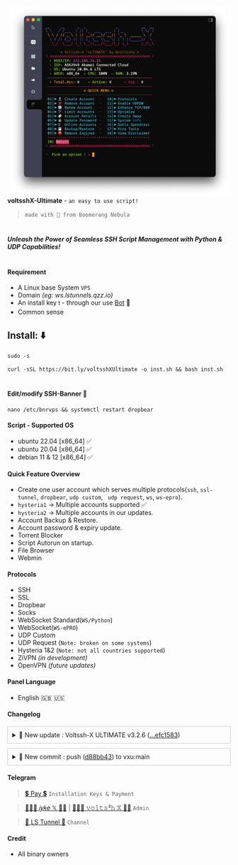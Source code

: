 <img src="https://github.com/prjkt-nv404/voltsshX-Ultimate/raw/main/assets/voltsshXUltimate.png" alt="banner" width="500" align="right"/>

**voltsshX-Ultimate** - ```an easy to use script!```

  > ```made with 🤍 from Boomerang Nebula```
#
***_Unleash the Power of Seamless SSH Script Management with Python &amp; UDP Capabilities!_***

#

#### Requirement
- A Linux base System ```VPS```
- Domain _(eg: ws.lstunnels.qzz.io)_
- An install key ```❗️``` - through our use [Bot](https://t.me/voltverifybot) 🤏
- Common sense

## Install: :arrow_down:
```
sudo -s
```
```
curl -sSL https://bit.ly/voltsshXUltimate -o inst.sh && bash inst.sh
```

#
#### Edit/modify SSH-Banner :pencil:

```
nano /etc/bnrvps && systemctl restart dropbear
```

#### Script - Supported OS
- ubuntu 22.04  [x86_64] ✅
- ubuntu 20.04 [x86_64] ✅
- debian 11 & 12  [x86_64] ✅

#### Quick Feature Overview
- Create one user account which serves multiple protocols(```ssh```, ```ssl-tunnel```, ```dropbear```, ```udp custom```, ``` udp request```, ```ws```,    ```ws-epro```).
-  ```hysteria1``` → Multiple accounts supported ✅
-  ```hysteria2``` → Multiple accounts in our updates.
- Account Backup & Restore.
- Account password & expiry update.
- Torrent Blocker
- Script Autorun on startup.
- File Browser
- Webmin

#### Protocols
- SSH
- SSL
- Dropbear
- Socks
- WebSocket Standard(```WS/Python```)
- WebSocket(```WS-ePRO```)
- UDP Custom
- UDP Request (```Note: broken on some systems```)
- Hysteria 1&2 (```Note: not all countries supported```)
- ZiVPN _(in development)_
- OpenVPN _(future updates)_

#### Panel Language
- English 🇬🇧 🇺🇸

#### Changelog

<details class="details" style="border: 1px solid #ccc; padding: 10px; margin-bottom: 10px;">
  <summary style="cursor: pointer;">🔨 New update : Voltssh-X ULTIMATE v3.2.6 (<a href="https://github.com/vxu007/vxu/commit/efc15837cbd9dea36788949eae4abd4faba05eb4" target="_blank">...efc1583</a>)</summary>
  
  <div style="margin-top: 10px; padding: 10px; background: #000000ff; border-radius: 10px;">
    <strong>Version 3.2.6 - 2025-08-31</strong>
    <hr style="border-top: 1px dashed #ccc; margin: 5px 0;">
    <ul style="margin-top: 5px;">
      <li><strong>[ADDED/IMPROVED]</strong> Support for Ubuntu 22.04.5 LTS (Jammy Jellyfish)</li>
      <li><strong>[FIXED]</strong> Broken protocols</li>
      <li><strong>[KNOWN ISSUE]</strong> UDP Request may not work on some systems</li>
      <li><strong>[ADDED]</strong> File Browser integration</li>
    </ul>
  </div>
    
  <div style="margin-top: 15px; font-size: 0.9em; color: #666;">
      <strong>Commit:</strong> <a href="https://github.com/iyke" target="_blank">d88bb43</a> | 
      <strong>Branch:</strong> main | 
      <strong>By:</strong> @iykex
  </div>
  </div>
</details>

</details>

<details class="details" style="border: 1px solid #ccc; padding: 10px; margin-bottom: 10px;">
  <summary style="cursor: pointer;">🔨 New commit : push (<a href="https://github.com/vxu007/vxu/commit/d88bb43090b7e9278a9c29fdf29a619276667e6a" target="_blank">d88bb43</a>) to vxu:main</summary>

  <div style="margin-top: 10px; padding: 10px; background: #000000ff; border-radius: 10px;">

<ul>
  <li><strong>[updated]</strong> email/contact us. ✔︎</li>
</ul>
</div>
</details>

#### Telegram 
 > [💲 Pay 💲](https://t.me/voltverifybot)  ```Installation Keys & Payment```

 > [👨🏽‍💻 𝑖𝑦𝑘𝑒 𝕏 🧑‍💻](https://t.me/deviyke) | [👨🏽‍💻 𝚟𝚘𝚕𝚝𝚜²𝚑 𝕏 🧑‍💻](https://t.me/voltsshx)  ```Admin```

 > [📣 LS Tunnel 📣](https://t.me/lstunnel)  ```Channel```

#### Credit
- All binary owners

